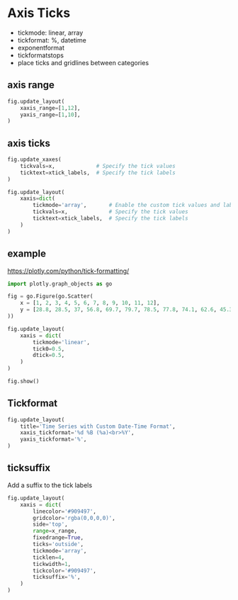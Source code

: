 # Axis Ticks
- tickmode: linear, array
- tickformat: %, datetime
- exponentformat
- tickformatstops
- place ticks and gridlines between categories

## axis range
```py
fig.update_layout(
    xaxis_range=[1,12],
    yaxis_range=[1,10],
)
```

## axis ticks
```py
fig.update_xaxes(
    tickvals=x,             # Specify the tick values
    ticktext=xtick_labels,  # Specify the tick labels
)

fig.update_layout(
    xaxis=dict(
        tickmode='array',       # Enable the custom tick values and labels
        tickvals=x,             # Specify the tick values
        ticktext=xtick_labels,  # Specify the tick labels
    )
)
```

## example
https://plotly.com/python/tick-formatting/
```py
import plotly.graph_objects as go

fig = go.Figure(go.Scatter(
    x = [1, 2, 3, 4, 5, 6, 7, 8, 9, 10, 11, 12],
    y = [28.8, 28.5, 37, 56.8, 69.7, 79.7, 78.5, 77.8, 74.1, 62.6, 45.3, 39.9],
))

fig.update_layout(
    xaxis = dict(
        tickmode='linear',
        tick0=0.5,
        dtick=0.5,
    )
)

fig.show()
```

## Tickformat
```py
fig.update_layout(
    title='Time Series with Custom Date-Time Format',
    xaxis_tickformat='%d %B (%a)<br>%Y',
    yaxis_tickformat='%',
)
```

## ticksuffix
Add a suffix to the tick labels
```py
fig.update_layout(
    xaxis = dict(        
        linecolor='#909497',
        gridcolor='rgba(0,0,0,0)',
        side='top',
        range=x_range,
        fixedrange=True,     
        ticks='outside',
        tickmode='array',        
        ticklen=4,
        tickwidth=1,
        tickcolor='#909497',
        ticksuffix='%',       
    )
)
```
